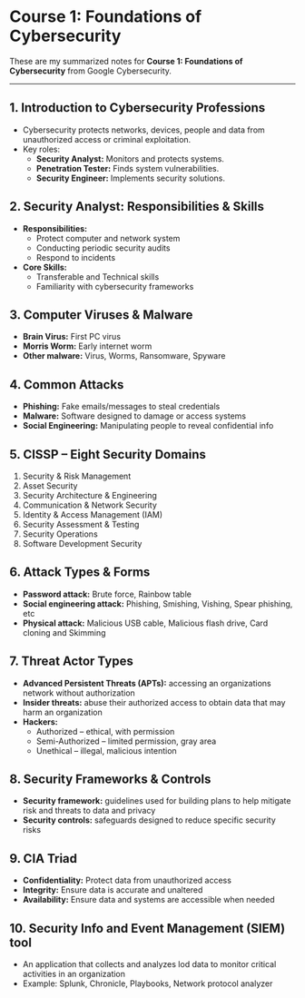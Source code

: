 # Course 1: Foundations of Cybersecurity

These are my summarized notes for **Course 1: Foundations of Cybersecurity** from Google Cybersecurity.

---

## 1. Introduction to Cybersecurity Professions
- Cybersecurity protects networks, devices, people and data from unauthorized access or criminal exploitation.
- Key roles:
  - **Security Analyst:** Monitors and protects systems.
  - **Penetration Tester:** Finds system vulnerabilities.
  - **Security Engineer:** Implements security solutions.

## 2. Security Analyst: Responsibilities & Skills
- **Responsibilities:**
  - Protect computer and network system
  - Conducting periodic security audits
  - Respond to incidents
- **Core Skills:**
  - Transferable and Technical skills
  - Familiarity with cybersecurity frameworks

## 3. Computer Viruses & Malware
- **Brain Virus:** First PC virus  
- **Morris Worm:** Early internet worm  
- **Other malware:** Virus, Worms, Ransomware, Spyware

## 4. Common Attacks
- **Phishing:** Fake emails/messages to steal credentials  
- **Malware:** Software designed to damage or access systems  
- **Social Engineering:** Manipulating people to reveal confidential info

## 5. CISSP – Eight Security Domains
1. Security & Risk Management  
2. Asset Security  
3. Security Architecture & Engineering  
4. Communication & Network Security  
5. Identity & Access Management (IAM)  
6. Security Assessment & Testing  
7. Security Operations  
8. Software Development Security

## 6. Attack Types & Forms
- **Password attack:** Brute force, Rainbow table  
- **Social engineering attack:** Phishing, Smishing, Vishing, Spear phishing, etc
- **Physical attack:** Malicious USB cable, Malicious flash drive, Card cloning and Skimming

## 7. Threat Actor Types
- **Advanced Persistent Threats (APTs):** accessing an organizations network without authorization
- **Insider threats:** abuse their authorized access to obtain data that may harm an organization
- **Hackers:**
  - Authorized – ethical, with permission
  - Semi-Authorized – limited permission, gray area
  - Unethical – illegal, malicious intention

## 8. Security Frameworks & Controls
- **Security framework:** guidelines used for building plans to help mitigate risk and threats to data and privacy
- **Security controls:** safeguards designed to reduce specific security risks

## 9. CIA Triad
- **Confidentiality:** Protect data from unauthorized access  
- **Integrity:** Ensure data is accurate and unaltered  
- **Availability:** Ensure data and systems are accessible when needed

## 10. Security Info and Event Management (SIEM) tool
- An application that collects and analyzes lod data to monitor critical activities in an organization
- Example: Splunk, Chronicle, Playbooks, Network protocol analyzer
